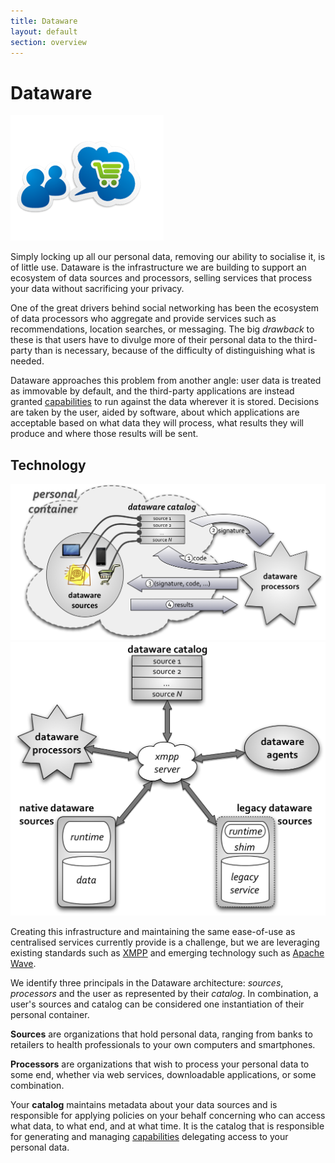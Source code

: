 ```yaml
---
title: Dataware
layout: default
section: overview
---
```


Dataware
========

<img class="alignright picture" src="/graffle/stage3.png" />

Simply locking up all our personal data, removing our ability to
socialise it, is of little use. Dataware is the infrastructure we are
building to support an ecosystem of data sources and processors,
selling services that process your data without sacrificing your
privacy.

One of the great drivers behind social networking has been the
ecosystem of data processors who aggregate and provide services such
as recommendations, location searches, or messaging.  The big
*drawback* to these is that users have to divulge more of their
personal data to the third-party than is necessary, because of the
difficulty of distinguishing what is needed. 

Dataware approaches this problem from another angle: user data is
treated as immovable by default, and the third-party applications are
instead granted [capabilities][cap] to run against the data wherever
it is stored.  Decisions are taken by the user, aided by software,
about which applications are acceptable based on what data they will
process, what results they will produce and where those results will
be sent.

Technology
----------

<img class="alignleft big picture" src="/images/dataware-components.png" />
<img class="alignright big picture" src="/images/dataware-implementation.png" />

Creating this infrastructure and maintaining the same ease-of-use as
centralised services currently provide is a challenge, but we are
leveraging existing standards such as [XMPP](http://xmpp.org/) and
emerging technology such as [Apache
Wave](http://incubator.apache.org/wave/). 

We identify three principals in the Dataware architecture: _sources_,
_processors_ and the user as represented by their _catalog_.  In
combination, a user's sources and catalog can be considered one
instantiation of their personal container.

__Sources__ are organizations that hold personal data, ranging from
banks to retailers to health professionals to your own computers and
smartphones.

__Processors__ are organizations that wish to process your personal
data to some end, whether via web services, downloadable 
applications, or some combination.

Your __catalog__ maintains metadata about your data sources and is
responsible for applying policies on your behalf concerning who can
access what data, to what end, and at what time.  It is the catalog
that is responsible for generating and managing
[capabilities][cap] delegating access to your personal data.

[cap]: http://en.wikipedia.org/wiki/CAP_computer

